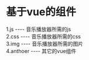 # 基于vue的组件
1.js ---- 音乐播放器所需的js<br>
2.css ---- 音乐播放器所需的css<br>
3.img ---- 音乐播放器所需的图片<br>
4.anthoer ---- 其它的vue组件
